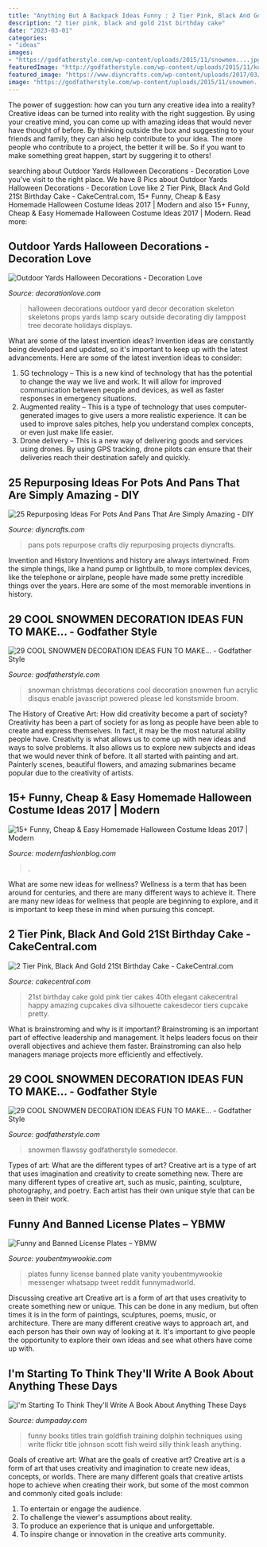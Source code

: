 ```yaml
---
title: "Anything But A Backpack Ideas Funny : 2 Tier Pink, Black And Gold 21st Birthday Cake"
description: "2 tier pink, black and gold 21st birthday cake"
date: "2023-03-01"
categories:
- "ideas"
images:
- "https://godfatherstyle.com/wp-content/uploads/2015/11/snowmen....jpg"
featuredImage: "http://godfatherstyle.com/wp-content/uploads/2015/11/konstsmide-large-acrylic-snowman-and-broom.jpg"
featured_image: "https://www.diyncrafts.com/wp-content/uploads/2017/03/repurpose-pots-pans-projects.jpg"
image: "https://godfatherstyle.com/wp-content/uploads/2015/11/snowmen....jpg"
---
```



The power of suggestion: how can you turn any creative idea into a reality?
Creative ideas can be turned into reality with the right suggestion. By using your creative mind, you can come up with amazing ideas that would never have thought of before. By thinking outside the box and suggesting to your friends and family, they can also help contribute to your idea. The more people who contribute to a project, the better it will be. So if you want to make something great happen, start by suggering it to others!

	

		
searching about Outdoor Yards Halloween Decorations - Decoration Love you've visit to the right place. We have 8 Pics about Outdoor Yards Halloween Decorations - Decoration Love like 2 Tier Pink, Black And Gold 21St Birthday Cake - CakeCentral.com, 15+ Funny, Cheap &amp; Easy Homemade Halloween Costume Ideas 2017 | Modern and also 15+ Funny, Cheap &amp; Easy Homemade Halloween Costume Ideas 2017 | Modern. Read more:
		
    
## Outdoor Yards Halloween Decorations - Decoration Love

<img loading=lazy src="http://www.decorationlove.com/wp-content/uploads/2016/08/Halloween-Skeleton-Yard-Decoration.jpg" onerror="this.onerror=null;this.src='https://tse3.mm.bing.net/th?id=OIP.d4oX09021wVm9LU0TrpDgQHaLH&amp;pid=15.1';" alt="Outdoor Yards Halloween Decorations - Decoration Love">

_Source: decorationlove.com_

>halloween decorations outdoor yard decor decoration skeleton skeletons props yards lamp scary outside decorating diy lamppost tree decorate holidays displays. 

	

What are some of the latest invention ideas?
Invention ideas are constantly being developed and updated, so it's important to keep up with the latest advancements. Here are some of the latest invention ideas to consider:
1. 5G technology – This is a new kind of technology that has the potential to change the way we live and work. It will allow for improved communication between people and devices, as well as faster responses in emergency situations.
2. Augmented reality – This is a type of technology that uses computer-generated images to give users a more realistic experience. It can be used to improve sales pitches, help you understand complex concepts, or even just make life easier.
3. Drone delivery – This is a new way of delivering goods and services using drones. By using GPS tracking, drone pilots can ensure that their deliveries reach their destination safely and quickly.

    
## 25 Repurposing Ideas For Pots And Pans That Are Simply Amazing - DIY

<img loading=lazy src="https://www.diyncrafts.com/wp-content/uploads/2017/03/repurpose-pots-pans-projects.jpg" onerror="this.onerror=null;this.src='https://tse4.mm.bing.net/th?id=OIP.TNmGFYamFD-8OzsZ99iGQAHaD4&amp;pid=15.1';" alt="25 Repurposing Ideas For Pots And Pans That Are Simply Amazing - DIY">

_Source: diyncrafts.com_

>pans pots repurpose crafts diy repurposing projects diyncrafts. 

	

Invention and History
Inventions and history are always intertwined. From the simple things, like a hand pump or lightbulb, to more complex devices, like the telephone or airplane, people have made some pretty incredible things over the years. Here are some of the most memorable inventions in history.

    
## 29 COOL SNOWMEN DECORATION IDEAS FUN TO MAKE... - Godfather Style

<img loading=lazy src="http://godfatherstyle.com/wp-content/uploads/2015/11/konstsmide-large-acrylic-snowman-and-broom.jpg" onerror="this.onerror=null;this.src='https://tse2.mm.bing.net/th?id=OIP.jYcaVv6eIWoDnqhG_mPi7gHaKA&amp;pid=15.1';" alt="29 COOL SNOWMEN DECORATION IDEAS FUN TO MAKE... - Godfather Style">

_Source: godfatherstyle.com_

>snowman christmas decorations cool decoration snowmen fun acrylic disqus enable javascript powered please led konstsmide broom. 

	

The History of Creative Art: How did creativity become a part of society?
Creativity has been a part of society for as long as people have been able to create and express themselves. In fact, it may be the most natural ability people have. Creativity is what allows us to come up with new ideas and ways to solve problems. It also allows us to explore new subjects and ideas that we would never think of before. It all started with painting and art. Painterly scenes, beautiful flowers, and amazing submarines became popular due to the creativity of artists.

    
## 15+ Funny, Cheap &amp; Easy Homemade Halloween Costume Ideas 2017 | Modern

<img loading=lazy src="https://modernfashionblog.com/wp-content/uploads/2017/08/15-Funny-Cheap-Easy-Homemade-Halloween-Costume-Ideas-2017-9.jpg" onerror="this.onerror=null;this.src='https://tse4.mm.bing.net/th?id=OIP.tiOSgOwyXX5jwaZPZD23nwAAAA&amp;pid=15.1';" alt="15+ Funny, Cheap &amp; Easy Homemade Halloween Costume Ideas 2017 | Modern">

_Source: modernfashionblog.com_

>. 

	

What are some new ideas for wellness?
Wellness is a term that has been around for centuries, and there are many different ways to achieve it. There are many new ideas for wellness that people are beginning to explore, and it is important to keep these in mind when pursuing this concept.

    
## 2 Tier Pink, Black And Gold 21St Birthday Cake - CakeCentral.com

<img loading=lazy src="https://cdn001.cakecentral.com/gallery/2015/03/900_871426ibVi_2-tier-pink-black-and-gold-21st-birthday-cake.jpg" onerror="this.onerror=null;this.src='https://tse2.mm.bing.net/th?id=OIP.brMpZsp8vFlxRc4INbLW_gHaNV&amp;pid=15.1';" alt="2 Tier Pink, Black And Gold 21St Birthday Cake - CakeCentral.com">

_Source: cakecentral.com_

>21st birthday cake gold pink tier cakes 40th elegant cakecentral happy amazing cupcakes diva silhouette cakesdecor tiers cupcake pretty. 

	

What is brainstroming and why is it important?
Brainstroming is an important part of effective leadership and management. It helps leaders focus on their overall objectives and achieve them faster. Brainstroming can also help managers manage projects more efficiently and effectively.

    
## 29 COOL SNOWMEN DECORATION IDEAS FUN TO MAKE... - Godfather Style

<img loading=lazy src="https://godfatherstyle.com/wp-content/uploads/2015/11/snowmen....jpg" onerror="this.onerror=null;this.src='https://tse4.mm.bing.net/th?id=OIP.174ga9eJB_W2HFVqBxvn-QHaKb&amp;pid=15.1';" alt="29 COOL SNOWMEN DECORATION IDEAS FUN TO MAKE... - Godfather Style">

_Source: godfatherstyle.com_

>snowmen flawssy godfatherstyle somedecor. 

	

Types of art: What are the different types of art?
Creative art is a type of art that uses imagination and creativity to create something new. There are many different types of creative art, such as music, painting, sculpture, photography, and poetry. Each artist has their own unique style that can be seen in their work.

    
## Funny And Banned License Plates – YBMW

<img loading=lazy src="https://youbentmywookie.com/wookie/gallery/0111_funny_license_plates/funny-plates_5.jpg" onerror="this.onerror=null;this.src='https://tse3.mm.bing.net/th?id=OIP.u_cbsQs0IIC7NY4aOcDI0QHaJ4&amp;pid=15.1';" alt="Funny and Banned License Plates – YBMW">

_Source: youbentmywookie.com_

>plates funny license banned plate vanity youbentmywookie messenger whatsapp tweet reddit funnymadworld. 

	

Discussing creative art
Creative art is a form of art that uses creativity to create something new or unique. This can be done in any medium, but often times it is in the form of paintings, sculptures, poems, music, or architecture. There are many different creative ways to approach art, and each person has their own way of looking at it. It's important to give people the opportunity to explore their own ideas and see what others have come up with.

    
## I&#039;m Starting To Think They&#039;ll Write A Book About Anything These Days

<img loading=lazy src="http://www.dumpaday.com/wp-content/uploads/2014/09/funny-book-titles-9.jpg" onerror="this.onerror=null;this.src='https://tse3.mm.bing.net/th?id=OIP.47PVOGcvP6QUsWWbTNkKvQHaLE&amp;pid=15.1';" alt="I&#039;m Starting To Think They&#039;ll Write A Book About Anything These Days">

_Source: dumpaday.com_

>funny books titles train goldfish training dolphin techniques using write flickr title johnson scott fish weird silly think leash anything. 

	

Goals of creative art: What are the goals of creative art?
Creative art is a form of art that uses creativity and imagination to create new ideas, concepts, or worlds. There are many different goals that creative artists hope to achieve when creating their work, but some of the most common and commonly cited goals include: 
1. To entertain or engage the audience.
2. To challenge the viewer's assumptions about reality.
3. To produce an experience that is unique and unforgettable.
4. To inspire change or innovation in the creative arts community.

